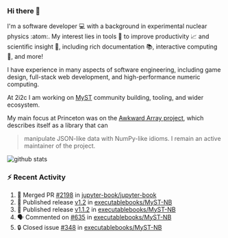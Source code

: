 ### Hi there 👋 

I'm a software developer 💻 with a background in experimental nuclear physics :atom:. My interest lies in tools :wrench: to improve productivity :chart_with_upwards_trend: and scientific insight :telescope:, including rich documentation 📚, interactive computing 🧮, and more! 

I have experience in many aspects of software engineering, including game design, full-stack web development, and high-performance numeric computing. 

At 2i2c I am working on [MyST](https://github.com/jupyter-book/mystmd) community building, tooling, and wider ecosystem. 

My main focus at Princeton was on the [Awkward Array project](awkward-array.org/), which describes itself as a library that can 
> manipulate JSON-like data with NumPy-like idioms. I remain an active maintainer of the project. 

![github stats](https://github-readme-stats.vercel.app/api?username=agoose77&show_icons=true&hide_rank=true&hide_title=true&bg_color=30,e76445,904e95&text_color=efe3ec&icon_color=efe3ec)
<!--
**agoose77/agoose77** is a ✨ _special_ ✨ repository because its `README.md` (this file) appears on your GitHub profile.

Here are some ideas to get you started:

- 🔭 I’m currently working on ...
- 🌱 I’m currently learning ...
- 👯 I’m looking to collaborate on ...
- 🤔 I’m looking for help with ...
- 💬 Ask me about ...
- 📫 How to reach me: ...
- 😄 Pronouns: ...
- ⚡ Fun fact: ...
-->

### :zap: Recent Activity

<!--START_SECTION:activity-->
1. 🎉 Merged PR [#2198](https://github.com/jupyter-book/jupyter-book/pull/2198) in [jupyter-book/jupyter-book](https://github.com/jupyter-book/jupyter-book)
2. 🚀 Published release [v1.2](https://github.com/executablebooks/MyST-NB/releases/tag/v1.1.2) in [executablebooks/MyST-NB](https://github.com/executablebooks/MyST-NB)
3. 🚀 Published release [v1.1.2](https://github.com/executablebooks/MyST-NB/releases/tag/v1.1.2) in [executablebooks/MyST-NB](https://github.com/executablebooks/MyST-NB)
4. 🗣 Commented on [#635](https://github.com/executablebooks/MyST-NB/pull/635#issuecomment-2371207718) in [executablebooks/MyST-NB](https://github.com/executablebooks/MyST-NB)
5. 🔒 Closed issue [#348](https://github.com/executablebooks/MyST-NB/issues/348) in [executablebooks/MyST-NB](https://github.com/executablebooks/MyST-NB)
<!--END_SECTION:activity-->
